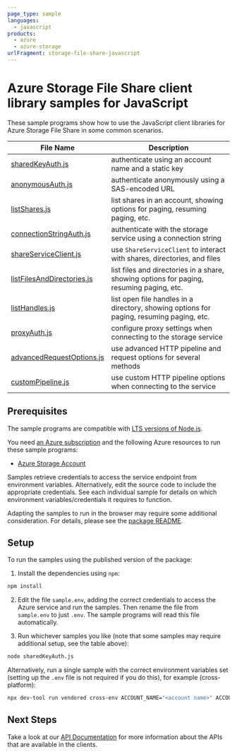 ```yaml
---
page_type: sample
languages:
  - javascript
products:
  - azure
  - azure-storage
urlFragment: storage-file-share-javascript
---
```


# Azure Storage File Share client library samples for JavaScript

These sample programs show how to use the JavaScript client libraries for Azure Storage File Share in some common scenarios.

| **File Name**                                         | **Description**                                                                          |
| ----------------------------------------------------- | ---------------------------------------------------------------------------------------- |
| [sharedKeyAuth.js][sharedkeyauth]                     | authenticate using an account name and a static key                                      |
| [anonymousAuth.js][anonymousauth]                     | authenticate anonymously using a SAS-encoded URL                                         |
| [listShares.js][listshares]                           | list shares in an account, showing options for paging, resuming paging, etc.             |
| [connectionStringAuth.js][connectionstringauth]       | authenticate with the storage service using a connection string                          |
| [shareServiceClient.js][shareserviceclient]           | use `ShareServiceClient` to interact with shares, directories, and files                 |
| [listFilesAndDirectories.js][listfilesanddirectories] | list files and directories in a share, showing options for paging, resuming paging, etc. |
| [listHandles.js][listhandles]                         | list open file handles in a directory, showing options for paging, resuming paging, etc. |
| [proxyAuth.js][proxyauth]                             | configure proxy settings when connecting to the storage service                          |
| [advancedRequestOptions.js][advancedrequestoptions]   | use advanced HTTP pipeline and request options for several methods                       |
| [customPipeline.js][custompipeline]                   | use custom HTTP pipeline options when connecting to the service                          |

## Prerequisites

The sample programs are compatible with [LTS versions of Node.js](https://github.com/nodejs/release#release-schedule).

You need [an Azure subscription][freesub] and the following Azure resources to run these sample programs:

- [Azure Storage Account][createinstance_azurestorageaccount]

Samples retrieve credentials to access the service endpoint from environment variables. Alternatively, edit the source code to include the appropriate credentials. See each individual sample for details on which environment variables/credentials it requires to function.

Adapting the samples to run in the browser may require some additional consideration. For details, please see the [package README][package].

## Setup

To run the samples using the published version of the package:

1. Install the dependencies using `npm`:

```bash
npm install
```

2. Edit the file `sample.env`, adding the correct credentials to access the Azure service and run the samples. Then rename the file from `sample.env` to just `.env`. The sample programs will read this file automatically.

3. Run whichever samples you like (note that some samples may require additional setup, see the table above):

```bash
node sharedKeyAuth.js
```

Alternatively, run a single sample with the correct environment variables set (setting up the `.env` file is not required if you do this), for example (cross-platform):

```bash
npx dev-tool run vendored cross-env ACCOUNT_NAME="<account name>" ACCOUNT_KEY="<account key>" node sharedKeyAuth.js
```

## Next Steps

Take a look at our [API Documentation][apiref] for more information about the APIs that are available in the clients.

[sharedkeyauth]: https://github.com/Azure/azure-sdk-for-js/blob/main/sdk/storage/storage-file-share/samples/v12/javascript/sharedKeyAuth.js
[anonymousauth]: https://github.com/Azure/azure-sdk-for-js/blob/main/sdk/storage/storage-file-share/samples/v12/javascript/anonymousAuth.js
[listshares]: https://github.com/Azure/azure-sdk-for-js/blob/main/sdk/storage/storage-file-share/samples/v12/javascript/listShares.js
[connectionstringauth]: https://github.com/Azure/azure-sdk-for-js/blob/main/sdk/storage/storage-file-share/samples/v12/javascript/connectionStringAuth.js
[shareserviceclient]: https://github.com/Azure/azure-sdk-for-js/blob/main/sdk/storage/storage-file-share/samples/v12/javascript/shareServiceClient.js
[listfilesanddirectories]: https://github.com/Azure/azure-sdk-for-js/blob/main/sdk/storage/storage-file-share/samples/v12/javascript/listFilesAndDirectories.js
[listhandles]: https://github.com/Azure/azure-sdk-for-js/blob/main/sdk/storage/storage-file-share/samples/v12/javascript/listHandles.js
[proxyauth]: https://github.com/Azure/azure-sdk-for-js/blob/main/sdk/storage/storage-file-share/samples/v12/javascript/proxyAuth.js
[advancedrequestoptions]: https://github.com/Azure/azure-sdk-for-js/blob/main/sdk/storage/storage-file-share/samples/v12/javascript/advancedRequestOptions.js
[custompipeline]: https://github.com/Azure/azure-sdk-for-js/blob/main/sdk/storage/storage-file-share/samples/v12/javascript/customPipeline.js
[apiref]: https://docs.microsoft.com/javascript/api/@azure/storage-file-share
[freesub]: https://azure.microsoft.com/free/
[createinstance_azurestorageaccount]: https://docs.microsoft.com/azure/storage/common/storage-account-overview
[package]: https://github.com/Azure/azure-sdk-for-js/tree/main/sdk/storage/storage-file-share/README.md
